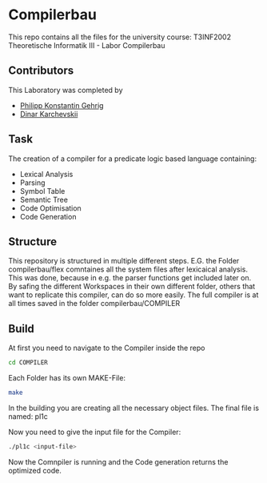 # Compilerbau

This repo contains all the files for the university course: T3INF2002 Theoretische Informatik III - Labor Compilerbau

## Contributors

This Laboratory was completed by

- [Philipp Konstantin Gehrig](https://github.com/philippgehrig) 
- [Dinar Karchevskii](https://github.com/karchevskii)


##  Task

The creation of a compiler for a predicate logic based language containing:
- Lexical Analysis
- Parsing
- Symbol Table
- Semantic Tree
- Code Optimisation
- Code Generation

## Structure

This repository is structured in multiple different steps. E.G. the Folder compilerbau/flex comntaines all the system files after lexicaical analysis. This was done, because in e.g. the parser functions get included later on. By safing the different Workspaces in their own different folder, others that want to replicate this compiler, can do so more easily. The full compiler is at all times saved in the folder compilerbau/COMPILER

## Build

At first you need to navigate to the Compiler inside the repo
```bash
cd COMPILER
```

Each Folder has its own MAKE-File:
```bash
make
```
In the building you are creating all the necessary object files.
The final file is named: pl1c

Now you need to give the input file for the Compiler:
```bash
./pl1c <input-file>
```

Now the Comnpiler is running and the Code generation returns the optimized code.
